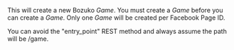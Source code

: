 This will create a new Bozuko *Game*. You must create a *Game* before you can create a *Game*.
Only one *Game* will be created per Facebook Page ID.

You can avoid the "entry_point" REST method and always assume the path will be /game.